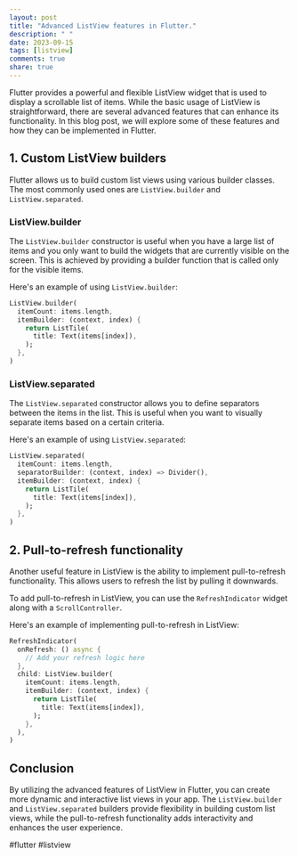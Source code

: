 ```yaml
---
layout: post
title: "Advanced ListView features in Flutter."
description: " "
date: 2023-09-15
tags: [listview]
comments: true
share: true
---
```


Flutter provides a powerful and flexible ListView widget that is used to display a scrollable list of items. While the basic usage of ListView is straightforward, there are several advanced features that can enhance its functionality. In this blog post, we will explore some of these features and how they can be implemented in Flutter.

## 1. Custom ListView builders

Flutter allows us to build custom list views using various builder classes. The most commonly used ones are `ListView.builder` and `ListView.separated`.

### ListView.builder

The `ListView.builder` constructor is useful when you have a large list of items and you only want to build the widgets that are currently visible on the screen. This is achieved by providing a builder function that is called only for the visible items.

Here's an example of using `ListView.builder`:

```dart
ListView.builder(
  itemCount: items.length,
  itemBuilder: (context, index) {
    return ListTile(
      title: Text(items[index]),
    );
  },
)
```

### ListView.separated

The `ListView.separated` constructor allows you to define separators between the items in the list. This is useful when you want to visually separate items based on a certain criteria.

Here's an example of using `ListView.separated`:

```dart
ListView.separated(
  itemCount: items.length,
  separatorBuilder: (context, index) => Divider(),
  itemBuilder: (context, index) {
    return ListTile(
      title: Text(items[index]),
    );
  },
)
```

## 2. Pull-to-refresh functionality

Another useful feature in ListView is the ability to implement pull-to-refresh functionality. This allows users to refresh the list by pulling it downwards.

To add pull-to-refresh in ListView, you can use the `RefreshIndicator` widget along with a `ScrollController`.

Here's an example of implementing pull-to-refresh in ListView:

```dart
RefreshIndicator(
  onRefresh: () async {
    // Add your refresh logic here
  },
  child: ListView.builder(
    itemCount: items.length,
    itemBuilder: (context, index) {
      return ListTile(
        title: Text(items[index]),
      );
    },
  ),
)
```

## Conclusion

By utilizing the advanced features of ListView in Flutter, you can create more dynamic and interactive list views in your app. The `ListView.builder` and `ListView.separated` builders provide flexibility in building custom list views, while the pull-to-refresh functionality adds interactivity and enhances the user experience.

#flutter #listview